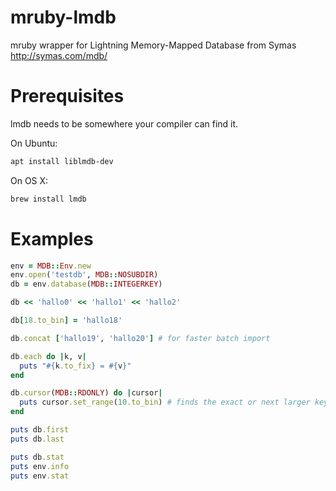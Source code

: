 ﻿# mruby-lmdb
mruby wrapper for Lightning Memory-Mapped Database from Symas http://symas.com/mdb/

Prerequisites
=============
lmdb needs to be somewhere your compiler can find it.

On Ubuntu:
```sh
apt install liblmdb-dev
```

On OS X:
```sh
brew install lmdb
```

Examples
========

```ruby
env = MDB::Env.new
env.open('testdb', MDB::NOSUBDIR)
db = env.database(MDB::INTEGERKEY)

db << 'hallo0' << 'hallo1' << 'hallo2'

db[18.to_bin] = 'hallo18'

db.concat ['hallo19', 'hallo20'] # for faster batch import

db.each do |k, v|
  puts "#{k.to_fix} = #{v}"
end

db.cursor(MDB::RDONLY) do |cursor|
  puts cursor.set_range(10.to_bin) # finds the exact or next larger key, see https://github.com/LMDB/lmdb/blob/LMDB_0.9.16/libraries/liblmdb/lmdb.h#L350 for more cursors.
end

puts db.first
puts db.last

puts db.stat
puts env.info
puts env.stat

```
